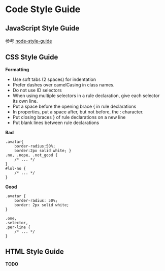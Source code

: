 # Code Style Guide

## JavaScript Style Guide

参考 [node-style-guide](https://github.com/felixge/node-style-guide)

## CSS Style Guide

**Formatting**

* Use soft tabs (2 spaces) for indentation
* Prefer dashes over camelCasing in class names.
* Do not use ID selectors
* When using multiple selectors in a rule declaration, give each selector its own line.
* Put a space before the opening brace { in rule declarations
* In properties, put a space after, but not before, the : character.
* Put closing braces } of rule declarations on a new line
* Put blank lines between rule declarations

**Bad**

	.avatar{
    	border-radius:50%;
    	border:2px solid white; }
	.no, .nope, .not_good {
  		/* ... */
	}
	#lol-no {
  		/* ... */
	}
	
**Good**

	.avatar {
  		border-radius: 50%;
  		border: 2px solid white;
	}

	.one,
	.selector,
	.per-line {
  		/* ... */
	}
	
## HTML Style Guide

**TODO**